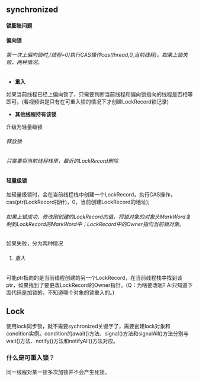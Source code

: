 ## synchronized
#### 锁膨胀问题
#### 偏向锁
###### 第一次上偏向锁时,(线程=0)执行CAS操作cas(thread,0,当前线程)。如果上锁失败，两种情况。
- **重入**

如果当前线程已经上偏向锁了，只需要判断当前线程和偏向锁指向的线程是否相等即可。(看视频讲是只有在可重入锁的情况下才创建LockRecord锁记录)
- **其他线程持有该锁**

升级为轻量级锁
###### 释放锁
###### 只需要将当前线程栈里，最近的LockRecord删除

#### 轻量级锁
加轻量级锁时，会在当前线程栈中创建一个LockRecord，执行CAS操作，cas(ptr(LockRecord指针)，0，当前创建LockRecord的地址);
###### 如果上锁成功，修改刚创建的LockRecord的值，将锁对象的对象头MarkWord复制到LockRecord的MarkWord中；LockRecord中的Owner指向当前锁对象。
如果失败，分为两种情况
1. ###### 重入
可能ptr指向的是当前线程创建的另一个LockRecord，在当前线程栈中找到该ptr，如果找到了要更改LockRecord的Owner指针。(Q：为啥要改呢? A:只知道下面代码是加锁的，不知道哪个对象的锁重入的。)

## Lock
使用lock同步锁，就不需要sychronized关键字了，需要创建lock对象和condition实例。condition的await()方法、signal()方法和signalAll()方法分别与wait()方法、notify()方法和notifyAll()方法对应。

### 什么是可重入锁？

同一线程对某一锁多次加锁并不会产生死锁。


